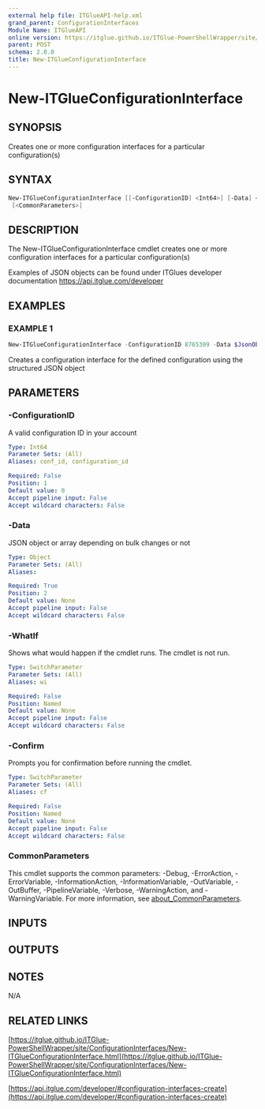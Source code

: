 ```yaml
---
external help file: ITGlueAPI-help.xml
grand_parent: ConfigurationInterfaces
Module Name: ITGlueAPI
online version: https://itglue.github.io/ITGlue-PowerShellWrapper/site/ConfigurationInterfaces/New-ITGlueConfigurationInterface.html
parent: POST
schema: 2.0.0
title: New-ITGlueConfigurationInterface
---
```


# New-ITGlueConfigurationInterface

## SYNOPSIS
Creates one or more configuration interfaces for a particular configuration(s)

## SYNTAX

```powershell
New-ITGlueConfigurationInterface [[-ConfigurationID] <Int64>] [-Data] <Object> [-WhatIf] [-Confirm]
 [<CommonParameters>]
```

## DESCRIPTION
The New-ITGlueConfigurationInterface cmdlet creates one or more configuration
interfaces for a particular configuration(s)

Examples of JSON objects can be found under ITGlues developer documentation
    https://api.itglue.com/developer

## EXAMPLES

### EXAMPLE 1
```powershell
New-ITGlueConfigurationInterface -ConfigurationID 8765309 -Data $JsonObject
```

Creates a configuration interface for the defined configuration using the structured JSON object

## PARAMETERS

### -ConfigurationID
A valid configuration ID in your account

```yaml
Type: Int64
Parameter Sets: (All)
Aliases: conf_id, configuration_id

Required: False
Position: 1
Default value: 0
Accept pipeline input: False
Accept wildcard characters: False
```

### -Data
JSON object or array depending on bulk changes or not

```yaml
Type: Object
Parameter Sets: (All)
Aliases:

Required: True
Position: 2
Default value: None
Accept pipeline input: False
Accept wildcard characters: False
```

### -WhatIf
Shows what would happen if the cmdlet runs.
The cmdlet is not run.

```yaml
Type: SwitchParameter
Parameter Sets: (All)
Aliases: wi

Required: False
Position: Named
Default value: None
Accept pipeline input: False
Accept wildcard characters: False
```

### -Confirm
Prompts you for confirmation before running the cmdlet.

```yaml
Type: SwitchParameter
Parameter Sets: (All)
Aliases: cf

Required: False
Position: Named
Default value: None
Accept pipeline input: False
Accept wildcard characters: False
```

### CommonParameters
This cmdlet supports the common parameters: -Debug, -ErrorAction, -ErrorVariable, -InformationAction, -InformationVariable, -OutVariable, -OutBuffer, -PipelineVariable, -Verbose, -WarningAction, and -WarningVariable. For more information, see [about_CommonParameters](http://go.microsoft.com/fwlink/?LinkID=113216).

## INPUTS

## OUTPUTS

## NOTES
N/A

## RELATED LINKS

[https://itglue.github.io/ITGlue-PowerShellWrapper/site/ConfigurationInterfaces/New-ITGlueConfigurationInterface.html](https://itglue.github.io/ITGlue-PowerShellWrapper/site/ConfigurationInterfaces/New-ITGlueConfigurationInterface.html)

[https://api.itglue.com/developer/#configuration-interfaces-create](https://api.itglue.com/developer/#configuration-interfaces-create)

